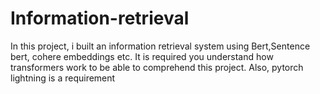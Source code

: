# Information-retrieval
In this project, i built an information retrieval system using Bert,Sentence bert, cohere embeddings etc. It is required you understand how transformers work to be able to comprehend this project. Also, pytorch lightning is a requirement
